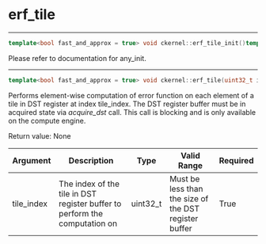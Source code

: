# erf_tile

---
```cpp
template<bool fast_and_approx = true> void ckernel::erf_tile_init()template<bool fast_and_approx = true>void ckernel::erf_tile_init()
```

Please refer to documentation for any_init. 

---
```cpp
template<bool fast_and_approx = true> void ckernel::erf_tile(uint32_t idst)template<bool fast_and_approx = true>void ckernel::erf_tile(uint32_t idst)
```

Performs element-wise computation of error function on each element of a tile in DST register at index tile_index. The DST register buffer must be in acquired state via *acquire_dst* call. This call is blocking and is only available on the compute engine.

Return value: None

| Argument      | Description                                                                | Type      | Valid Range                                           | Required       |
|---------------|----------------------------------------------------------------------------|-----------|-------------------------------------------------------|----------------|
| tile_index    | The index of the tile in DST register buffer to perform the computation on | uint32_t  | Must be less than the size of the DST register buffer | True           |
